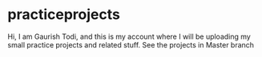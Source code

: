 # practiceprojects

Hi, I am Gaurish Todi, and this is my account where I will be uploading my small practice projects and related stuff. 
See the projects in Master branch 

